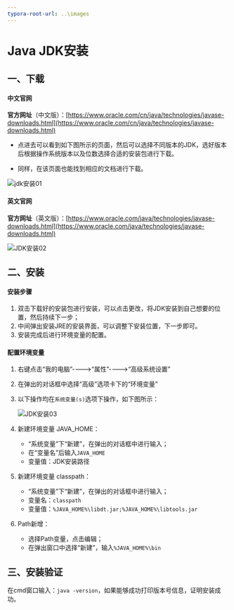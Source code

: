 ```yaml
---
typora-root-url: ..\images
---
```


# Java JDK安装

## 一、下载

#### 中文官网

**官方网址**（中文版）：[https://www.oracle.com/cn/java/technologies/javase-downloads.html](https://www.oracle.com/cn/java/technologies/javase-downloads.html)

- 点进去可以看到如下图所示的页面，然后可以选择不同版本的JDK，选好版本后根据操作系统版本以及位数选择合适的安装包进行下载。

- 同样，在该页面也能找到相应的文档进行下载。

![jdk安装01](/JDK安装01.png)

#### 英文官网

**官方网址**（英文版）：[https://www.oracle.com/java/technologies/javase-downloads.html](https://www.oracle.com/java/technologies/javase-downloads.html)

![JDK安装02](/JDK安装02.png)

## 二、安装

#### 安装步骤

1. 双击下载好的安装包进行安装，可以点击更改，将JDK安装到自己想要的位置，然后持续下一步；
2. 中间弹出安装JRE的安装界面，可以调整下安装位置，下一步即可。
3. 安装完成后进行环境变量的配置。

#### 配置环境变量

1. 右键点击“我的电脑”---->“属性”---->“高级系统设置”

2. 在弹出的对话框中选择“高级”选项卡下的“环境变量”

3. 以下操作均在`系统变量(s)`选项下操作，如下图所示：

   ![JDK安装03](/JDK安装03.png)

4. 新建环境变量 JAVA_HOME：

   - “系统变量”下“新建”，在弹出的对话框中进行输入；
   - 在“变量名”后输入`JAVA_HOME`
   - 变量值：JDK安装路径

5. 新建环境变量 classpath：

   - “系统变量”下“新建”，在弹出的对话框中进行输入；
   - 变量名：`classpath`
   - 变量值：`%JAVA_HOME%\libdt.jar;%JAVA_HOME%\libtools.jar`

6. Path新增：

   - 选择Path变量，点击编辑；
   - 在弹出窗口中选择“新建”，输入`%JAVA_HOME%\bin`

## 三、安装验证

在cmd窗口输入：`java -version`，如果能够成功打印版本号信息，证明安装成功。